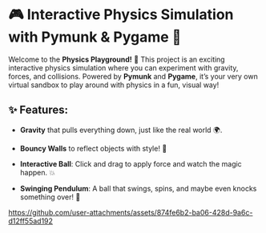 # 🎮 **Interactive Physics Simulation with Pymunk & Pygame** 🚀

Welcome to the **Physics Playground!** 🌟 This project is an exciting interactive physics simulation where you can experiment with gravity, forces, and collisions. Powered by **Pymunk** and **Pygame**, it’s your very own virtual sandbox to play around with physics in a fun, visual way!

## ✨ **Features**:

- **Gravity** that pulls everything down, just like the real world 🌍.
  
- **Bouncy Walls** to reflect objects with style! 🏓
  
- **Interactive Ball**: Click and drag to apply force and watch the magic happen. 💥
  
- **Swinging Pendulum**: A ball that swings, spins, and maybe even knocks something over! 🔄



https://github.com/user-attachments/assets/874fe6b2-ba06-428d-9a6c-d12ff55ad192

